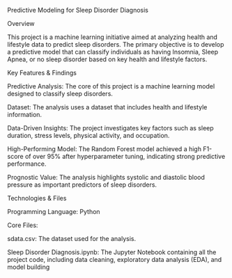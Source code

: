 Predictive Modeling for Sleep Disorder Diagnosis

Overview

This project is a machine learning initiative aimed at analyzing health and lifestyle data to predict sleep disorders. The primary objective is to develop a predictive model that can classify individuals as having Insomnia, Sleep Apnea, or no sleep disorder based on key health and lifestyle factors.

Key Features & Findings

Predictive Analysis: The core of this project is a machine learning model designed to classify sleep disorders.


Dataset: The analysis uses a dataset that includes health and lifestyle information.


Data-Driven Insights: The project investigates key factors such as sleep duration, stress levels, physical activity, and occupation.


High-Performing Model: The Random Forest model achieved a high F1-score of over 95% after hyperparameter tuning, indicating strong predictive performance.


Prognostic Value: The analysis highlights systolic and diastolic blood pressure as important predictors of sleep disorders.

Technologies & Files

Programming Language: Python 

Core Files:


sdata.csv: The dataset used for the analysis.


Sleep Disorder Diagnosis.ipynb: The Jupyter Notebook containing all the project code, including data cleaning, exploratory data analysis (EDA), and model building
